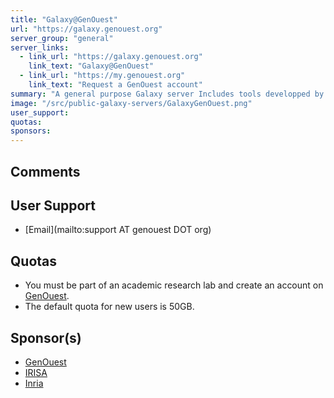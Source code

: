 ```yaml
---
title: "Galaxy@GenOuest"
url: "https://galaxy.genouest.org"
server_group: "general"
server_links: 
  - link_url: "https://galaxy.genouest.org"
    link_text: "Galaxy@GenOuest"
  - link_url: "https://my.genouest.org"
    link_text: "Request a GenOuest account"
summary: "A general purpose Galaxy server Includes tools developped by [Dyliss](http://www.irisa.fr/dyliss/) and [GenScale](https://team.inria.fr/genscale/) bioinformatics research teams in Rennes, France. "
image: "/src/public-galaxy-servers/GalaxyGenOuest.png"
user_support: 
quotas: 
sponsors: 
---
```


## Comments


## User Support

* [Email](mailto:support AT genouest DOT org)

## Quotas

* You must be part of an academic research lab and create an account on [GenOuest](https://my.genouest.org).
* The default quota for new users is 50GB.

## Sponsor(s)

* [GenOuest](http://www.genouest.org/)
* [IRISA](https://www.irisa.fr/)
* [Inria](https://www.inria.fr/centre/rennes)
